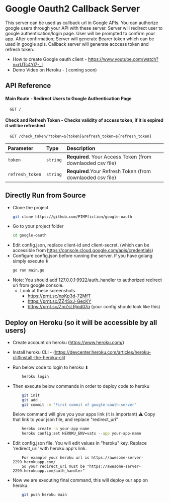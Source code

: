 
# Google Oauth2 Callback Server

This server can be used as callback url in Google APIs. You can authorize google users through your API with these server. Server will redirect user to google authentication/login page. User will be prompted to confirm your app. After confirmation; Server will generate Bearer token which can be used in google apis. 
Callback server will generate acccess token and refresh token.
- How to create Google oauth client - https://www.youtube.com/watch?v=rUTc4Yl7-_I
- Demo Video on Heroku - ( coming soon)


## API Reference

#### Main Route - Redirect Users to Google Authentication Page

```http
  GET /
```

#### Check and Refresh Token - Checks validity of access token, if it is expired it will be refreshed

```http
  GET /check_token/?token=${token}&refresh_token=${refresh_token}
```

| Parameter | Type     | Description                       |
| :-------- | :------- | :-------------------------------- |
| `token`      | `string` | **Required**. Your Access Token (from downlaoded csv file) |
| `refresh_token`      | `string` | **Required**.Your Refresh Token (from downlaoded csv file) |


## Directly Run from Source

- Clone the project
    ```bash
    git clone https://github.com/PIMPfiction/google-oauth
    ```
- Go to your project folder
    ```bash
    cd google-oauth
    ```
- Edit config.json, replace client-id and client-secret. (which can be accessible from https://console.cloud.google.com/apis/credentials)
- Configure config.json before running the server. If you have golang simply execute ⬇
    ```bash
    go run main.go
    ```
- Note: You should add 127.0.0.1:9922/auth_handler to authorized redirect uri from google console. 
    - Look at these screenshots. 
        - https://prnt.sc/npKp3d-72MfT
        - https://prnt.sc/ZZ4SxJ-GecKY
        - https://prnt.sc/ZmZsLRjpd07q (your config should look like this)

## Deploy on Heroku (so it will be accessible by all users)
  
- Create account on heroku  (https://www.heroku.com/)

- Install heroku CLI - (https://devcenter.heroku.com/articles/heroku-cli#install-the-heroku-cli)

- Run below code to login to heroku ⬇
    ```bash
        heroku login
    ```
- Then execute below commands in order to deploy code to heroku 
    ```bash
        git init
        git add . 
        git commit -m "First commit of google-oauth-server"
    ```
    Below command will give you your apps link (it is important) ⚠ 
    Copy that link to your json file, and replace "redirect_uri"
    ```bash
        heroku create -a your-app-name
        heroku config:set HEROKU_ENV=vats --app your-app-name
    ```

- Edit config.json file. You will edit values in "heroku" key. Replace 'redirect_uri' with heroku app's link.
    ```text
        For example your heroku url is https://awesome-server-2299.herokuapp.com/
        So your redirect_uri must be "https://awesome-server-2299.herokuapp.com/auth_handler"
    ```

- Now we are executing final command, this will deploy our app on heroku.
    ```bash
        git push heroku main
    ```
